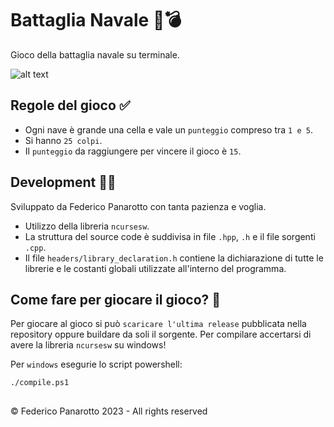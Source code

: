 # Battaglia Navale 🚢💣

Gioco della battaglia navale su terminale.

![alt text](https://cdn.discordapp.com/attachments/765646227303432232/1060286993399029921/game.png)

## Regole del gioco ✅
- Ogni nave è grande una cella e vale un `punteggio` compreso tra `1 e 5`.
- Si hanno `25 colpi`.
- Il `punteggio` da raggiungere per vincere il gioco è `15`.

## Development 🧑‍💻
Sviluppato da Federico Panarotto con tanta pazienza e voglia.
- Utilizzo della libreria `ncursesw`.
- La struttura del source code è suddivisa in file `.hpp`, `.h` e il file sorgenti `.cpp`.
- Il file `headers/library_declaration.h` contiene la dichiarazione di tutte le librerie e le costanti globali utilizzate all'interno del programma.

## Come fare per giocare il gioco? 🧪
Per giocare al gioco si può `scaricare l'ultima release` pubblicata nella repository oppure buildare da soli il sorgente.
Per compilare accertarsi di avere la libreria `ncursesw` su windows!

Per `windows` esegurie lo script powershell:

    ./compile.ps1

##

&copy; Federico Panarotto 2023 - All rights reserved
